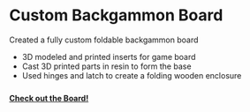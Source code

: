 # Custom Backgammon Board
Created a fully custom foldable backgammon board
* 3D modeled and printed inserts for game board
* Cast 3D printed parts in resin to form the base
* Used hinges and latch to create a folding wooden enclosure
<div style="height:10px;font-size:1px;">&nbsp;</div>

<a href="https://github.com/dan-bernstein/dan-bernstein.github.io/blob/main/assets/Backgammon.jpg?raw=true" target="_blank" rel="noopener noreferrer">
    <i class="fa-solid fa-fire"></i> <strong>Check out the Board!</strong>
</a>